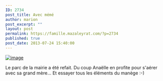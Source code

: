 ```yaml
---
ID: 2734
post_title: Avec mémé
author: marion
post_excerpt: ""
layout: post
permalink: https://famille.mazaleyrat.com/?p=2734
published: true
post_date: 2013-07-24 15:40:00
---
```

<a href="http://famille.mazaleyrat.com/wp-content/uploads/2013/07/wpid-IMG_20130721_170516.jpg"><img title="" class="alignnone size-full" alt="image" src="http://famille.mazaleyrat.com/wp-content/uploads/2013/07/wpid-IMG_20130721_170516.jpg" /></a>



Le parc de la mairie a été refait. Du coup Anaëlle en profite pour s'aérer avec sa grand mère... Et essayer tous les éléments du manège :-)